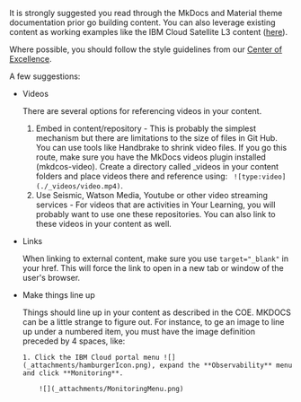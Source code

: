 It is strongly suggested you read through the MkDocs and Material theme documentation prior go building content.  You can also leverage existing content as working examples like the IBM Cloud Satellite L3 content (<a href="https://ibm.github.io/SalesEnablement-Satellite-L3/" target="_blank">here</a>).

Where possible, you should follow the style guidelines from our <a href="https://w3.ibm.com/w3publisher/getting-started-in-technology-sales" target="_blank">Center of Excellence</a>.

A few suggestions:

  - Videos

    There are several options for referencing videos in your content.

    1.  Embed in content/repository - This is probably the simplest mechanism but there are limitations to the size of files in Git Hub. You can use tools like Handbrake to shrink video files. If you go this route, make sure you have the MkDocs videos plugin installed (mkdcos-video). Create a directory called _videos in your content folders and place videos there and reference using: ``` ![type:video](./_videos/video.mp4)```.
    2. Use Seismic, Watson Media, Youtube or other video streaming services - For videos that are activities in Your Learning, you will probably want to use one these repositories.  You can also link to these videos in your content as well.

  - Links

    When linking to external content, make sure you use ``` target="_blank" ``` in your href.  This will force the link to open in a new tab or window of the user's browser.

  - Make things line up
  
    Things should line up in your content as described in the COE. MKDOCS can be a little strange to figure out. For instance, to ge an image to line up under a numbered item, you must have the image definition preceded by 4 spaces, like:

    ```
    1. Click the IBM Cloud portal menu ![](_attachments/hamburgerIcon.png), expand the **Observability** menu and click **Monitoring**.

        ![](_attachments/MonitoringMenu.png)
    ```


